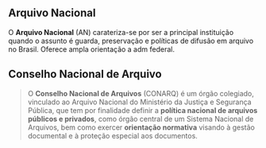 ## Arquivo Nacional
O **Arquivo Nacional** (AN) carateriza-se por ser a principal instituição quando o assunto é
guarda, preservação e políticas de difusão em arquivo no Brasil. Oferece ampla orientação a adm federal.

## Conselho Nacional de Arquivo
> O **Conselho Nacional de Arquivos** (CONARQ) é um órgão colegiado, vinculado ao Arquivo Nacional do Ministério da Justiça e Segurança Pública, que tem por finalidade definir a **política nacional de arquivos públicos e privados**, como órgão central de um Sistema Nacional de Arquivos, bem como exercer **orientação normativa** visando à gestão documental e à proteção especial aos documentos.